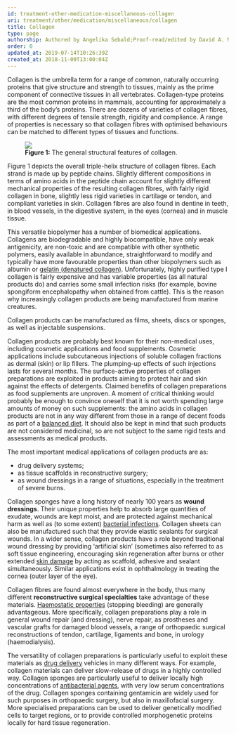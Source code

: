 ```yaml
---
id: treatment-other-medication-miscellaneous-collagen
uri: treatment/other/medication/miscellaneous/collagen
title: Collagen
type: page
authorship: Authored by Angelika Sebald;Proof-read/edited by David A. Mitchell
order: 0
updated_at: 2019-07-14T10:26:39Z
created_at: 2018-11-09T13:00:04Z
---
```


<p>Collagen is the umbrella term for a range of common, naturally
    occurring proteins that give structure and strength to tissues,
    mainly as the prime component of connective tissues in all
    vertebrates. Collagen-type proteins are the most common proteins
    in mammals, accounting for approximately a third of the body’s
    proteins. There are dozens of varieties of collagen fibres,
    with different degrees of tensile strength, rigidity and
    compliance. A range of properties is necessary so that collagen
    fibres with optimised behaviours can be matched to different
    types of tissues and functions.  </p>
<figure><img src="/treatment-other-medication-miscellaneous-collagen-figure1.png">
    <figcaption><strong>Figure 1:</strong> The general structural features
        of collagen.</figcaption>
</figure>
<p>Figure 1 depicts the overall triple-helix structure of collagen
    fibres. Each strand is made up by peptide chains. Slightly
    different compositions in terms of amino acids in the peptide
    chain account for slightly different mechanical properties
    of the resulting collagen fibres, with fairly rigid collagen
    in bone, slightly less rigid varieties in cartilage or tendon,
    and compliant varieties in skin. Collagen fibres are also
    found in dentine in teeth, in blood vessels, in the digestive
    system, in the eyes (cornea) and in muscle tissue.</p>
<p>This versatile biopolymer has a number of biomedical applications.
    Collagens are biodegradable and highly biocompatible, have
    only weak antigenicity, are non-toxic and are compatible
    with other synthetic polymers, easily available in abundance,
    straightforward to modify and typically have more favourable
    properties than other biopolymers such as albumin or <a href="/help/oral-food/ttt/texture-modifiers">gelatin (denatured collagen)</a>.
    Unfortunately, highly purified type I collagen is fairly
    expensive and has variable properties (as all natural products
    do) and carries some small infection risks (for example,
    bovine spongiform encephalopathy when obtained from cattle).
    This is the reason why increasingly collagen products are
    being manufactured from marine creatures.</p>
<p>Collagen products can be manufactured as films, sheets, discs
    or sponges, as well as injectable suspensions.</p>
<p>Collagen products are probably best known for their non-medical
    uses, including cosmetic applications and food supplements.
    Cosmetic applications include subcutaneous injections of
    soluble collagen fractions as dermal (skin) or lip fillers.
    The plumping-up effects of such injections lasts for several
    months. The surface-active properties of collagen preparations
    are exploited in products aiming to protect hair and skin
    against the effects of detergents. Claimed benefits of collagen
    preparations as food supplements are unproven. A moment of
    critical thinking would probably be enough to convince oneself
    that it is not worth spending large amounts of money on such
    supplements: the amino acids in collagen products are not
    in any way different from those in a range of decent foods
    as part of a <a href="/help/oral-food/nutrition">balanced diet</a>.
    It should also be kept in mind that such products are not
    considered medicinal, so are not subject to the same rigid
    tests and assessments as medical products.</p>
<p>The most important medical applications of collagen products
    are as:</p>
<ul>
    <li>drug delivery systems;</li>
    <li>as tissue scaffolds in reconstructive surgery;</li>
    <li>as wound dressings in a range of situations, especially in
        the treatment of severe burns.</li>
</ul>
<p>Collagen sponges have a long history of nearly 100 years as <strong>wound dressings</strong>.
    Their unique properties help to absorb large quantities of
    exudate, wounds are kept moist, and are protected against
    mechanical harm as well as (to some extent) <a href="/diagnosis/a-z/infection">bacterial infections</a>.
    Collagen sheets can also be manufactured such that they provide
    elastic sealants for surgical wounds. In a wider sense, collagen
    products have a role beyond traditional wound dressing by
    providing ‘artificial skin’ (sometimes also referred to as
    soft tissue engineering, encouraging skin regeneration after
    burns or other extended <a href="/diagnosis/a-z/damage/getting-started">skin damage</a>    by acting as scaffold, adhesive and sealant simultaneously.
    Similar applications exist in ophthalmology in treating the
    cornea (outer layer of the eye).</p>
<p>Collagen fibres are found almost everywhere in the body, thus
    many different <strong>reconstructive surgical specialties</strong>    take advantage of these materials. <a href="/treatment/other/bleeding/detailed">Haemostatic properties</a>    (stopping bleeding) are generally advantageous. More specifically,
    collagen preparations play a role in general wound repair
    (and dressing), nerve repair, as prostheses and vascular
    grafts for damaged blood vessels, a range of orthopaedic
    surgical reconstructions of tendon, cartilage, ligaments
    and bone, in urology (haemodialysis).</p>
<p>The versatility of collagen preparations is particularly useful
    to exploit these materials as <a href="/treatment/other/medication/delivery">drug delivery</a>    vehicles in many different ways. For example, collagen materials
    can deliver slow-release of drugs in a highly controlled
    way. Collagen sponges are particularly useful to deliver
    locally high concentrations of <a href="/treatment/other/medication/infection/detailed">antibacterial agents</a>,
    with very low serum concentrations of the drug. Collagen
    sponges containing gentamicin are widely used for such purposes
    in orthopaedic surgery, but also in maxillofacial surgery.
    More specialised preparations can be used to deliver genetically
    modified cells to target regions, or to provide controlled
    morphogenetic proteins locally for hard tissue regeneration.</p>
